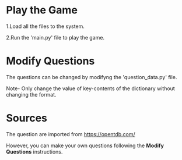 # Play the Game

1.Load all the files to the system.

2.Run the 'main.py' file to play the game.


# Modify Questions

The questions can be changed by modifyng the 'question_data.py' file.

Note- Only change the value of key-contents of the dictionary without changing the format.

# Sources

The question are imported from https://opentdb.com/ 

However, you can make your own questions following the **Modify Questions** instructions.
